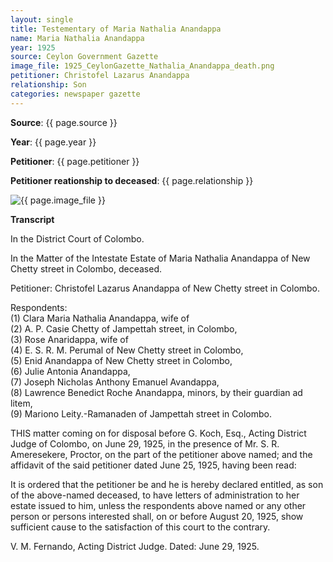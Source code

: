 ```yaml
---
layout: single
title: Testementary of Maria Nathalia Anandappa 
name: Maria Nathalia Anandappa 
year: 1925
source: Ceylon Government Gazette
image_file: 1925_CeylonGazette_Nathalia_Anandappa_death.png
petitioner: Christofel Lazarus Anandappa
relationship: Son
categories: newspaper gazette
---
```




  **Source**: {{ page.source }}

  **Year**: {{ page.year }}

  **Petitioner**: {{ page.petitioner }}

  **Petitioner reationship to deceased**: {{ page.relationship }} 

 <img src="/family-history/assets/images/gazette/{{ page.image_file }}" alt="{{ page.image_file }}">

 **Transcript** 

In the District Court of Colombo.

In the Matter of the Intestate Estate of Maria Nathalia Anandappa of New Chetty street in Colombo, deceased.

Petitioner: Christofel Lazarus Anandappa of New Chetty street in Colombo.

Respondents:<br />
(1) Clara Maria Nathalia Anandappa, wife of <br />
(2) A. P. Casie Chetty of Jampettah street, in Colombo,<br />
(3) Rose Anaridappa, wife of <br />
(4) E. S. R. M. Perumal of New Chetty street in Colombo,<br />
(5) Enid Anandappa of New Chetty street in Colombo,<br />
(6) Julie Antonia Anandappa,<br />
(7) Joseph Nicholas Anthony Emanuel Avandappa,<br />
(8) Lawrence Benedict Roche Anandappa, minors, by their guardian ad litem,<br />
(9) Mariono Leity.-Ramanaden of Jampettah street in Colombo.<br />

THIS matter coming on for disposal before G. Koch, Esq., Acting District Judge of Colombo, on June 29, 1925, in the presence of Mr. S. R. Ameresekere, Proctor, on the part of the petitioner above named; and the affidavit of the said petitioner dated June 25, 1925, having been read:

It is ordered that the petitioner be and he is hereby declared entitled, as son of the above-named deceased, to have letters of administration to her estate issued to him, unless the respondents above named or any other person or persons interested shall, on or before August 20, 1925, show sufficient cause to the satisfaction of this court to the contrary.

V. M. Fernando, Acting District Judge.
Dated: June 29, 1925.